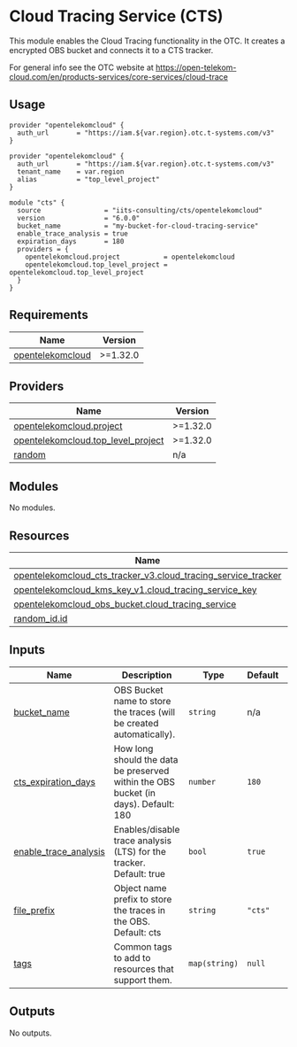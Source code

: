 # Cloud Tracing Service (CTS)

This module enables the Cloud Tracing functionality in the OTC. It creates a encrypted OBS bucket and
connects it to a CTS tracker.

For general info see the OTC website at https://open-telekom-cloud.com/en/products-services/core-services/cloud-trace

## Usage

```hcl
provider "opentelekomcloud" {
  auth_url       = "https://iam.${var.region}.otc.t-systems.com/v3"
}

provider "opentelekomcloud" {
  auth_url       = "https://iam.${var.region}.otc.t-systems.com/v3"
  tenant_name    = var.region
  alias          = "top_level_project"
}

module "cts" {
  source                = "iits-consulting/cts/opentelekomcloud"
  version               = "6.0.0"
  bucket_name           = "my-bucket-for-cloud-tracing-service"
  enable_trace_analysis = true
  expiration_days       = 180
  providers = {
    opentelekomcloud.project           = opentelekomcloud
    opentelekomcloud.top_level_project = opentelekomcloud.top_level_project
  }
}
```

<!-- BEGIN_TF_DOCS -->

## Requirements

| Name                                                                                          | Version  |
| --------------------------------------------------------------------------------------------- | -------- |
| <a name="requirement_opentelekomcloud"></a> [opentelekomcloud](#requirement_opentelekomcloud) | >=1.32.0 |

## Providers

| Name                                                                                                                                          | Version  |
| --------------------------------------------------------------------------------------------------------------------------------------------- | -------- |
| <a name="provider_opentelekomcloud.project"></a> [opentelekomcloud.project](#provider_opentelekomcloud.project)                               | >=1.32.0 |
| <a name="provider_opentelekomcloud.top_level_project"></a> [opentelekomcloud.top_level_project](#provider_opentelekomcloud.top_level_project) | >=1.32.0 |
| <a name="provider_random"></a> [random](#provider_random)                                                                                     | n/a      |

## Modules

No modules.

## Resources

| Name                                                                                                                                                                            | Type     |
| ------------------------------------------------------------------------------------------------------------------------------------------------------------------------------- | -------- |
| [opentelekomcloud_cts_tracker_v3.cloud_tracing_service_tracker](https://registry.terraform.io/providers/opentelekomcloud/opentelekomcloud/latest/docs/resources/cts_tracker_v3) | resource |
| [opentelekomcloud_kms_key_v1.cloud_tracing_service_key](https://registry.terraform.io/providers/opentelekomcloud/opentelekomcloud/latest/docs/resources/kms_key_v1)             | resource |
| [opentelekomcloud_obs_bucket.cloud_tracing_service](https://registry.terraform.io/providers/opentelekomcloud/opentelekomcloud/latest/docs/resources/obs_bucket)                 | resource |
| [random_id.id](https://registry.terraform.io/providers/hashicorp/random/latest/docs/resources/id)                                                                               | resource |

## Inputs

| Name                                                                                             | Description                                                                         | Type          | Default | Required |
| ------------------------------------------------------------------------------------------------ | ----------------------------------------------------------------------------------- | ------------- | ------- | :------: |
| <a name="input_bucket_name"></a> [bucket_name](#input_bucket_name)                               | OBS Bucket name to store the traces (will be created automatically).                | `string`      | n/a     |   yes    |
| <a name="input_cts_expiration_days"></a> [cts_expiration_days](#input_cts_expiration_days)       | How long should the data be preserved within the OBS bucket (in days). Default: 180 | `number`      | `180`   |    no    |
| <a name="input_enable_trace_analysis"></a> [enable_trace_analysis](#input_enable_trace_analysis) | Enables/disable trace analysis (LTS) for the tracker. Default: true                 | `bool`        | `true`  |    no    |
| <a name="input_file_prefix"></a> [file_prefix](#input_file_prefix)                               | Object name prefix to store the traces in the OBS. Default: cts                     | `string`      | `"cts"` |    no    |
| <a name="input_tags"></a> [tags](#input_tags)                                                    | Common tags to add to resources that support them.                                  | `map(string)` | `null`  |    no    |

## Outputs

No outputs.

<!-- END_TF_DOCS -->

